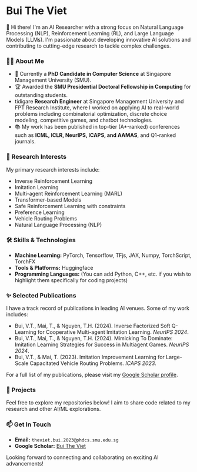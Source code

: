# Bui The Viet

👋 Hi there! I'm an AI Researcher with a strong focus on Natural Language Processing (NLP), Reinforcement Learning (RL), and Large Language Models (LLMs). I'm passionate about developing innovative AI solutions and contributing to cutting-edge research to tackle complex challenges.

### 👨‍💻 About Me

* 🔬 Currently a **PhD Candidate in Computer Science** at Singapore Management University (SMU).
* 🏆 Awarded the **SMU Presidential Doctoral Fellowship in Computing** for outstanding students.
* tidigare **Research Engineer** at Singapore Management University and FPT Research Institute, where I worked on applying AI to real-world problems including combinatorial optimization, discrete choice modeling, competitive games, and chatbot technologies.
* 📚 My work has been published in top-tier (A\*-ranked) conferences such as **ICML, ICLR, NeurIPS, ICAPS, and AAMAS**, and Q1-ranked journals.

### 🚀 Research Interests

My primary research interests include:
* Inverse Reinforcement Learning
* Imitation Learning
* Multi-agent Reinforcement Learning (MARL)
* Transformer-based Models
* Safe Reinforcement Learning with constraints
* Preference Learning
* Vehicle Routing Problems
* Natural Language Processing (NLP)

### 🛠️ Skills & Technologies

* **Machine Learning:** PyTorch, Tensorflow, TFjs, JAX, Numpy, TorchScript, TorchFX
* **Tools & Platforms:** Huggingface
* **Programming Languages:** (You can add Python, C++, etc. if you wish to highlight them specifically for coding projects)

### ✨ Selected Publications

I have a track record of publications in leading AI venues. Some of my work includes:

* Bui, V.T., Mai, T., & Nguyen, T.H. (2024). Inverse Factorized Soft Q-Learning for Cooperative Multi-agent Imitation Learning. *NeurIPS 2024*.
* Bui, V.T., Mai, T., & Nguyen, T.H. (2024). Mimicking To Dominate: Imitation Learning Strategies for Success in Multiagent Games. *NeurIPS 2024*.
* Bui, V.T., & Mai, T. (2023). Imitation Improvement Learning for Large-Scale Capacitated Vehicle Routing Problems. *ICAPS 2023*.

For a full list of my publications, please visit my [Google Scholar profile](https://scholar.google.com/citations?user=rpPDGm4AAAAJ).

### 📂 Projects

Feel free to explore my repositories below! I aim to share code related to my research and other AI/ML explorations.

### 📫 Get In Touch

* **Email:** `theviet.bui.2023@phdcs.smu.edu.sg`
* **Google Scholar:** [Bui The Viet](https://scholar.google.com/citations?user=rpPDGm4AAAAJ)

Looking forward to connecting and collaborating on exciting AI advancements!
